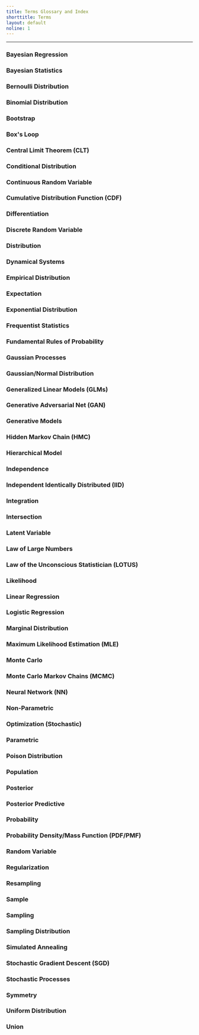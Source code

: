 ```yaml
---
title: Terms Glossary and Index
shorttitle: Terms
layout: default
noline: 1
---
```


---

### Bayesian Regression

### Bayesian Statistics

### Bernoulli Distribution

### Binomial Distribution

### Bootstrap

### Box's Loop

### Central Limit Theorem (CLT)

### Conditional Distribution

### Continuous Random Variable

### Cumulative Distribution Function (CDF)

### Differentiation

### Discrete Random Variable

### Distribution

### Dynamical Systems

### Empirical Distribution

### Expectation

### Exponential Distribution

### Frequentist Statistics

### Fundamental Rules of Probability

### Gaussian Processes

### Gaussian/Normal Distribution

### Generalized Linear Models (GLMs)

### Generative Adversarial Net (GAN)

### Generative Models

### Hidden Markov Chain (HMC)

### Hierarchical Model

### Independence

### Independent Identically Distributed (IID)

### Integration

### Intersection

### Latent Variable

### Law of Large Numbers

### Law of the Unconscious Statistician (LOTUS)

### Likelihood

### Linear Regression

### Logistic Regression

### Marginal Distribution

### Maximum Likelihood Estimation (MLE)

### Monte Carlo

### Monte Carlo Markov Chains (MCMC)

### Neural Network (NN)

### Non-Parametric

### Optimization (Stochastic)

### Parametric

### Poison Distribution

### Population

### Posterior

### Posterior Predictive

### Probability

### Probability Density/Mass Function (PDF/PMF)

### Random Variable

### Regularization

### Resampling

### Sample

### Sampling

### Sampling Distribution

### Simulated Annealing

### Stochastic Gradient Descent (SGD)

### Stochastic Processes

### Symmetry

### Uniform Distribution

### Union
